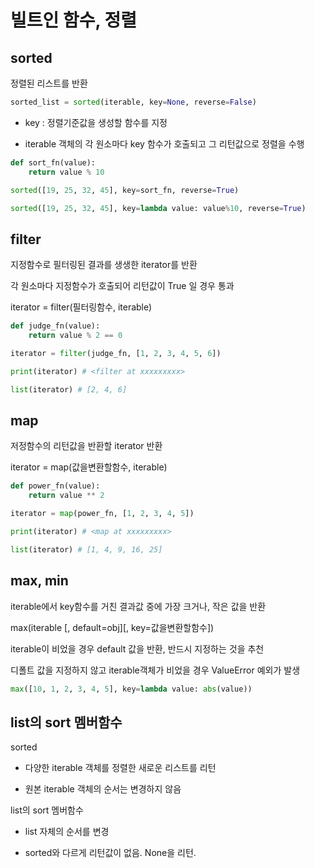 # 빌트인 함수, 정렬

## sorted

정렬된 리스트를 반환

```py
sorted_list = sorted(iterable, key=None, reverse=False)
```

* key : 정렬기준값을 생성할 함수를 지정

* iterable 객체의 각 원소마다 key 함수가 호출되고 그 리턴값으로 정렬을 수행

```py
def sort_fn(value):
    return value % 10

sorted([19, 25, 32, 45], key=sort_fn, reverse=True)

sorted([19, 25, 32, 45], key=lambda value: value%10, reverse=True)
```

## filter

지정함수로 필터링된 결과를 생생한 iterator를 반환

각 원소마다 지정함수가 호출되어 리턴값이 True 일 경우 통과

iterator = filter(필터링함수, iterable)

```py
def judge_fn(value):
    return value % 2 == 0

iterator = filter(judge_fn, [1, 2, 3, 4, 5, 6])

print(iterator) # <filter at xxxxxxxxx>

list(iterator) # [2, 4, 6]
```

## map

저정함수의 리턴값을 반환할 iterator 반환

iterator = map(값을변환할함수, iterable)

```py
def power_fn(value):
    return value ** 2

iterator = map(power_fn, [1, 2, 3, 4, 5])

print(iterator) # <map at xxxxxxxxx>

list(iterator) # [1, 4, 9, 16, 25]
```

## max, min

iterable에서 key함수를 거친 결과값 중에 가장 크거나, 작은 값을 반환

max(iterable [, default=obj][, key=값을변환할함수])

iterable이 비었을 경우 default 값을 반환, 반드시 지정하는 것을 추천

디폴트 값을 지정하지 않고 iterable객체가 비었을 경우 ValueError 예외가 발생

```py
max([10, 1, 2, 3, 4, 5], key=lambda value: abs(value))
```

## list의 sort 멤버함수

sorted

* 다양한 iterable 객체를 정렬한 새로운 리스트를 리턴

* 원본 iterable 객체의 순서는 변경하지 않음

list의 sort 멤버함수

* list 자체의 순서를 변경

* sorted와 다르게 리턴값이 없음. None을 리턴.

